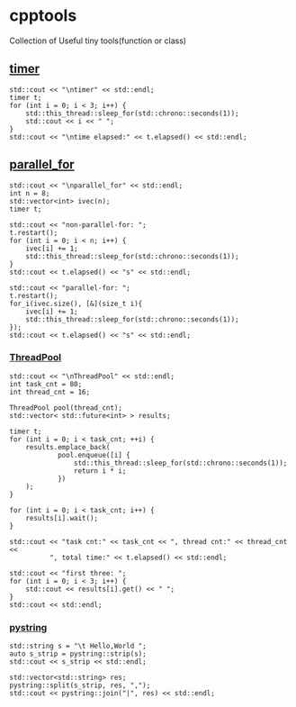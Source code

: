 # cpptools
Collection of Useful tiny tools(function or class)

## [timer](https://github.com/tiny-dnn/tiny-dnn/blob/1c5259477b8b4eab376cc19fd1d55ae965ef5e5a/tiny_dnn/io/display.h)

```
std::cout << "\ntimer" << std::endl;
timer t;
for (int i = 0; i < 3; i++) {
    std::this_thread::sleep_for(std::chrono::seconds(1));
    std::cout << i << " ";
}
std::cout << "\ntime elapsed:" << t.elapsed() << std::endl;
```

## [parallel_for](https://github.com/tiny-dnn/tiny-dnn/blob/1c5259477b8b4eab376cc19fd1d55ae965ef5e5a/tiny_dnn/util/parallel_for.h)

```
std::cout << "\nparallel_for" << std::endl;
int n = 8;
std::vector<int> ivec(n);
timer t;

std::cout << "non-parallel-for: ";
t.restart();
for (int i = 0; i < n; i++) {
    ivec[i] += 1;
    std::this_thread::sleep_for(std::chrono::seconds(1));
}
std::cout << t.elapsed() << "s" << std::endl;

std::cout << "parallel-for: ";
t.restart();
for_i(ivec.size(), [&](size_t i){
    ivec[i] += 1;
    std::this_thread::sleep_for(std::chrono::seconds(1));
});
std::cout << t.elapsed() << "s" << std::endl;
```


### [ThreadPool](https://github.com/progschj/ThreadPool)

```
std::cout << "\nThreadPool" << std::endl;
int task_cnt = 80;
int thread_cnt = 16;

ThreadPool pool(thread_cnt);
std::vector< std::future<int> > results;

timer t;
for (int i = 0; i < task_cnt; ++i) {
    results.emplace_back(
            pool.enqueue([i] {
                std::this_thread::sleep_for(std::chrono::seconds(1));
                return i * i;
            })
    );
}

for (int i = 0; i < task_cnt; i++) {
    results[i].wait();
}

std::cout << "task cnt:" << task_cnt << ", thread cnt:" << thread_cnt <<
          ", total time:" << t.elapsed() << std::endl;

std::cout << "first three: ";
for (int i = 0; i < 3; i++) {
    std::cout << results[i].get() << " ";
}
std::cout << std::endl;
```

### [pystring](https://github.com/imageworks/pystring)

```
std::string s = "\t Hello,World ";
auto s_strip = pystring::strip(s);
std::cout << s_strip << std::endl;

std::vector<std::string> res;
pystring::split(s_strip, res, ",");
std::cout << pystring::join("|", res) << std::endl;
```